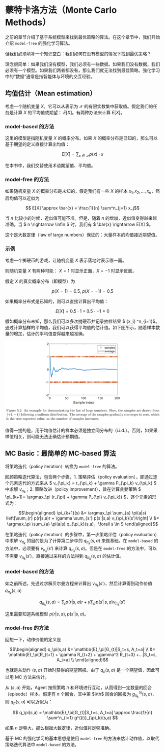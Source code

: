# 蒙特卡洛方法（Monte Carlo Methods）

之前的章节介绍了基于系统模型来找到最优策略的算法。在这个章节中，我们开始介绍 `model-free` 的强化学习算法。

但我们必须填补一个知识空白：我们如何在没有模型的情况下找到最优策略？

理念很简单：如果我们没有模型，我们必须有一些数据。如果我们没有数据，我们必须有一个模型。如果我们两者都没有，那么我们就无法找到最佳策略。强化学习中的“数据”通常是指智能体与环境的交互经验。

## 均值估计（Mean estimation）

考虑一个随机变量 $X$，它可以从表示为 $\mathcal{X}$ 的有限实数集中获取值。假定我们的任务是计算 $X$ 的平均值或期望： $E[X]$。有两种办法来计算 $E[X]$。

### model-based 的方法

这里的模型是指随机变量 $X$ 的概率分布。如果 $X$ 的概率分布是已知的，那么可以基于期望的定义直接计算出均值：

$$ E[X] = \sum_{x \in \mathcal{X}} p(x) \cdot x$$

在本书中，我们交替使用术语期望值、平均值。

### model-free 的方法

如果随机变量 $X$ 的概率分布是未知的，假定我们有一些 $X$ 的样本 ${x_1, x_2, ..., x_n}$，然后均值可以近似为

$$ E[X] \approx \bar{x} = \frac{1}{n} \sum^n_{j=1} x_j$$

当 $n$ 比较小的时候，近似值可能不准。但是，随着 $n$ 的增加，近似值变得越来越准确。当 $ n \rightarrow \infin $ 时，我们有 $ \bar{x} \rightarrow E[X] $。

这个是大数定律（law of large numbers）保证的：大量样本的均值接近期望值。

### 示例 

考虑一个掷硬币的游戏，让随机变量 $X$ 表示落地时表示哪一面。

则随机变量 $X$ 有两种可能： $X=1$ 时显示正面，$X=-1$ 时显示反面。

假定 $X$ 的真实概率分布（即模型）为

$$ p(X=1) = 0.5, \ p(X=-1) = 0.5 $$

如果概率分布式是已知的，则可以直接计算出平均值：

$$ E[X] = 0.5 \cdot 1 + 0.5 \cdot -1 = 0$$

假如概率分布未知，那么我们可以多次抛硬币并记录抽样结果 $ \{x_i\} ^n_{i=1}$。通过计算抽样的平均值，我们可以获得平均值的估计值。如下图所示，随着样本数量的增加，估计的平均值变得越来越准确。

![](./assets/chapter5_sample_mean.png)

值得一提的是，用于均值估计的样本必须是独立同分布的（i.i.d.）。否则，如果采样值相关，则可能无法正确估计预期值。

## MC Basic：最简单的 MC-based 算法

将策略迭代（policy iteration）转换为 `model-free` 的算法。

回顾策略迭代算法，包含两个步骤，1. 策略评估（policy evaluation），即通过逐个元素迭代的方式来从 $ v_{\pi_k} = r_{\pi_k} + \gamma P_{\pi_k} v_{\pi_k} $ 中求解 $v_{\pi_k}$；2. 策略改进（policy improvement），旨在计算贪婪策略 $ \pi_{k+1}= \argmax_\pi (r_{\pi} + \gamma P_{\pi} v_{\pi_k}) $，逐个元素的形式为：

$$\begin{aligned}
\pi_{k+1}(s) &= \argmax_\pi \sum_{a} \pi(a|s) \left[\sum_{r} p(r|s,a)r + \gamma \sum_{s'} p(s'|s,a) v_{\pi_k}(s')\right] \\
&= \argmax_\pi \sum_{a} \pi(a|s) q_{\pi_k}(s,a)，\forall s \in S
\end{aligned}$$

在策略迭代（policy iteration）的步骤中，第一步策略评估（policy evaluation）中求解 $v_{\pi_k}$ 的目的是为了计算第二步中的 $q_{\pi_k}(s,a)$ 来做基础。在 `model-based` 的方法中，必须要有 $v_{\pi_k}(s')$ 来计算 $q_{\pi_k}(s,a)$。但是在 `model-free` 的方法中，可以不需要 $v_{\pi_k}(s')$，直接通过采样的方法得到 $q_{\pi_k}(s,a)$ 的估计值。

### model-based 的方法

如之前所述，先通过求解贝尔曼方程来计算出 $v_{\pi_k}(s')$，然后计算得到动作价值 $q_{\pi_k}(s,a)$

$$ q_{\pi_k}(s,a) = \sum_{r} p(r|s,a)r + \gamma \sum_{s'} p(s'|s,a) v_{\pi_k}(s') $$

这里需要知道系统模型 $p(r|s,a), p(s'|s,a)$。

### model-free 的方法

回想一下，动作价值的定义是

$$\begin{aligned}
q_\pi(s,a) &= \mathbb{E}_\pi[G_{t}|S_t=s, A_t=a] \\
&= \mathbb{E}_\pi[R_{t+1} + \gamma R_{t+2} + \gamma^2 R_{t+3} +...|S_t=s, A_t=a] \\
\end{aligned}$$

也就是从动作 $(s,a)$ 开始时获得的期望回报。由于 $q_\pi(s,a)$ 是一个期望值，因此可以用 MC 方法来估计。

从 $(s,a)$ 开始，Agent 按照策略 $\pi$ 和环境进行互动，从而得到一定数量的回合（episode）样本。假定有 $n$ 个回合，其中第 $i\th$ 回合的回报为 $g^{(i)}_{\pi_k}(s,a)$，则 $q_\pi(s,a)$ 可以近似为：

$$ q_\pi(s,a) = \mathbb{E}_\pi[G_{t}|S_t=s, A_t=a] \approx \frac{1}{n} \sum^n_{i=1} g^{(i)}_{\pi_k}(s,a)  $$

如果 $n$ 足够大，那么根据大数定律，近似值将足够准确。

基于 MC 的强化学习的基本思想是使用 `model-free` 的方法来估计动作值，以取代策略迭代算法中 `model-based` 的方法。